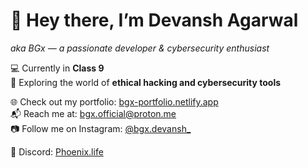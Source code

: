# 👋 Hey there, I’m Devansh Agarwal  
*aka BGx — a passionate developer & cybersecurity enthusiast*

💻 Currently in **Class 9**  
🔐 Exploring the world of **ethical hacking and cybersecurity tools**

🌐 Check out my portfolio: [bgx-portfolio.netlify.app](https://bgx-portfolio.netlify.app)  
📬 Reach me at: [bgx.official@proton.me](mailto:bgx.official@proton.me)  
📷 Follow me on Instagram: [@bgx.devansh_](https://instagram.com/bgx.devansh_)

💬 Discord: [Phoenix.life](https://discordapp.com/users/877441433076916304)
